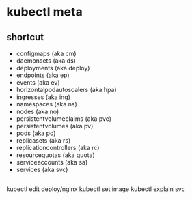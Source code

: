kubectl meta
==============================


## shortcut

- configmaps (aka cm)
- daemonsets (aka ds)
- deployments (aka deploy)
- endpoints (aka ep)
- events (aka ev)
- horizontalpodautoscalers (aka hpa)
- ingresses (aka ing)
- namespaces (aka ns)
- nodes (aka no)
- persistentvolumeclaims (aka pvc)
- persistentvolumes (aka pv)
- pods (aka po)
- replicasets (aka rs)
- replicationcontrollers (aka rc)
- resourcequotas (aka quota)
- serviceaccounts (aka sa)
- services (aka svc)

##

kubectl edit deploy/nginx
kubectl set image
kubectl explain svc
